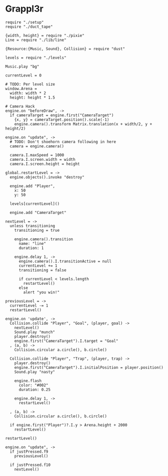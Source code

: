 Grappl3r
========

    require "./setup"
    require "./duct_tape"

    {width, height} = require "./pixie"
    Line = require "./lib/line"

    {Resource:{Music, Sound}, Collision} = require "dust"

    levels = require "./levels"

    Music.play "bg"

    currentLevel = 0

    # TODO: Per level size
    window.Arena =
      width: width * 2
      height: height * 1.5

    # Camera Hack
    engine.on "beforeDraw", ->
      if cameraTarget = engine.first("CameraTarget")
        {x, y} = cameraTarget.position().scale(-1)
        engine.camera().transform Matrix.translation(x + width/2, y + height/2)

    engine.on "update", ->
      # TODO: Don't shoehorn camera following in here
      camera = engine.camera()

      camera.I.maxSpeed = 1000
      camera.I.screen.width = width
      camera.I.screen.height = height

    global.restartLevel = ->
      engine.objects().invoke "destroy"

      engine.add "Player",
        x: 50
        y: 50

      levels[currentLevel]()

      engine.add "CameraTarget"

    nextLevel = ->
      unless transitioning
        transitioning = true

        engine.camera().transition
          name: "line"
          duration: 1

        engine.delay 1, ->
          engine.camera().I.transitionActive = null
          currentLevel += 1
          transitioning = false

          if currentLevel < levels.length
            restartLevel()
          else
            alert "you win!"

    previousLevel = ->
      currentLevel -= 1
      restartLevel()

    engine.on 'update', ->
      Collision.collide "Player", "Goal", (player, goal) ->
        nextLevel()
        Sound.play "munch"
        player.destroy()
        engine.first("CameraTarget").I.target = "Goal"
      , (a, b) ->
        Collision.circular a.circle(), b.circle()

      Collision.collide "Player", "Trap", (player, trap) ->
        player.destroy()
        engine.first("CameraTarget").I.initialPosition = player.position()
        Sound.play "nasty"

        engine.flash
          color: "#002"
          duration: 0.25

        engine.delay 1, ->
          restartLevel()

      , (a, b) ->
        Collision.circular a.circle(), b.circle()

      if engine.first("Player")?.I.y > Arena.height + 2000
        restartLevel()

    restartLevel()

    engine.on "update", ->
      if justPressed.f9
        previousLevel()
      
      if justPressed.f10
        nextLevel()
